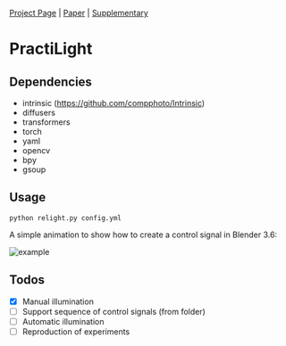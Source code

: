 [Project Page](https://yoterel.github.io/practi_light-project-page/) | [Paper]() | [Supplementary]()

# PractiLight

## Dependencies
 - intrinsic (https://github.com/compphoto/Intrinsic)
 - diffusers
 - transformers
 - torch
 - yaml
 - opencv
 - bpy
 - gsoup

## Usage

`python relight.py config.yml`

A simple animation to show how to create a control signal in Blender 3.6:

![example](https://github.com/yoterel/practi_light/blob/main/resource/example.gif)



## Todos
- [x] Manual illumination
- [ ] Support sequence of control signals (from folder)
- [ ] Automatic illumination
- [ ] Reproduction of experiments

